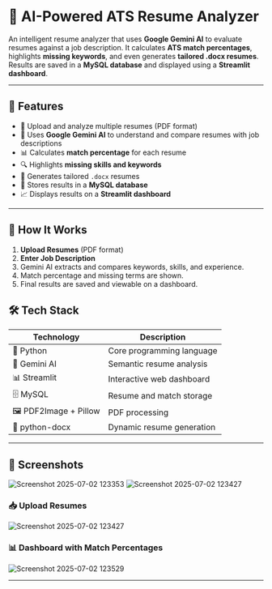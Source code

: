 # 🤖 AI-Powered ATS Resume Analyzer

An intelligent resume analyzer that uses **Google Gemini AI** to evaluate resumes against a job description. It calculates **ATS match percentages**, highlights **missing keywords**, and even generates **tailored .docx resumes**. Results are saved in a **MySQL database** and displayed using a **Streamlit dashboard**.

---

## 🚀 Features

- 📄 Upload and analyze multiple resumes (PDF format)
- 🧠 Uses **Google Gemini AI** to understand and compare resumes with job descriptions
- 📊 Calculates **match percentage** for each resume
- 🔍 Highlights **missing skills and keywords**
- 📝 Generates tailored `.docx` resumes
- 💾 Stores results in a **MySQL database**
- 📈 Displays results on a **Streamlit dashboard**

---

## 🧠 How It Works

1. **Upload Resumes** (PDF format)
2. **Enter Job Description**
3. Gemini AI extracts and compares keywords, skills, and experience.
4. Match percentage and missing terms are shown.
5. Final results are saved and viewable on a dashboard.

## 🛠️ Tech Stack

| Technology | Description |
|------------|-------------|
| 🐍 Python | Core programming language |
| 🧠 Gemini AI | Semantic resume analysis |
| 📊 Streamlit | Interactive web dashboard |
| 🗄️ MySQL | Resume and match storage |
| 🖼️ PDF2Image + Pillow | PDF processing |
| 📄 python-docx | Dynamic resume generation |

---

## 📸 Screenshots
![Screenshot 2025-07-02 123353](https://github.com/user-attachments/assets/db8fc774-cefe-40a8-a005-96a23ace1b3c)
![Screenshot 2025-07-02 123427](https://github.com/user-attachments/assets/32b96666-cf55-4a54-b786-b1e9fe3111d1)

### 📥 Upload Resumes
![Screenshot 2025-07-02 123427](https://github.com/user-attachments/assets/32b96666-cf55-4a54-b786-b1e9fe3111d1)

### 📊 Dashboard with Match Percentages
![Screenshot 2025-07-02 123529](https://github.com/user-attachments/assets/9fea8b55-7226-4293-ba76-4ed149264802)

---



